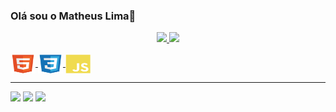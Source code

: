 

### Olá sou o Matheus Lima👋




<div align="center">
  <a href="https://github.com/matheusliime">
  <img height="180em" src="https://github-readme-stats.vercel.app/api?username=matheusliime&show_icons=true&theme=ocean_dark&include_all_commits=true&count_private=true"/>
  <img height="180em" src="https://github-readme-stats.vercel.app/api/top-langs/?username=matheusliime&layout=compact&langs_count=7&theme=ocean_dark"/>
</div>
 <div style="display: inline_block"><br>
  <img align="center" alt="mat-HTML" height="30" width="40" src="https://raw.githubusercontent.com/devicons/devicon/master/icons/html5/html5-original.svg">
  <img align="center" alt="mat-CSS" height="30" width="40" src="https://raw.githubusercontent.com/devicons/devicon/master/icons/css3/css3-original.svg">
   <img align="center" alt="mat-Js" height="30" width="40" src="https://raw.githubusercontent.com/devicons/devicon/master/icons/javascript/javascript-plain.svg">

  <img align="right" alt="" height="150" style="border-radius:50px;" src="https://pbs.twimg.com/profile_images/1358383040418955266/qoCkF2W4_400x400.jpg">
</div>
  
  <hr> 
<div> 
 
  <a href="https://instagram.com/Matheusliime" target="_blank"><img src="https://img.shields.io/badge/-Instagram-%23E4405F?style=for-the-badge&logo=instagram&logoColor=white" target="_blank"></a>
  <a href = "mailto:matheuslimademelo@gmail.com"><img src="https://img.shields.io/badge/-Gmail-%23333?style=for-the-badge&logo=gmail&logoColor=white" target="_blank"></a>
  <a href="https://www.linkedin.com/in/matheus7894" target="_blank"><img src="https://img.shields.io/badge/-LinkedIn-%230077B5?style=for-the-badge&logo=linkedin&logoColor=white" target="_blank"></a> 
 


 
</div>
